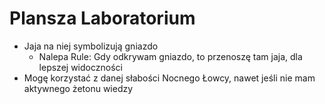 # Plansza Laboratorium

- Jaja na niej symbolizują gniazdo
    - Nalepa Rule: Gdy odkrywam gniazdo, to przenoszę tam jaja, dla lepszej widoczności
- Mogę korzystać z danej słabości Nocnego Łowcy, nawet jeśli nie mam aktywnego żetonu wiedzy